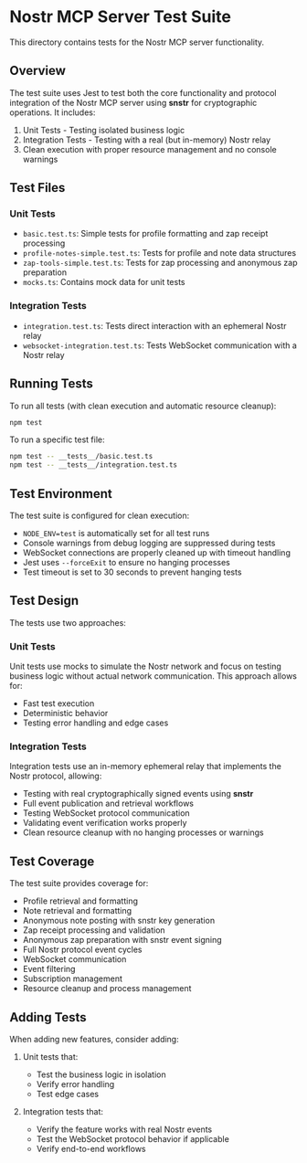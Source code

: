 # Nostr MCP Server Test Suite

This directory contains tests for the Nostr MCP server functionality.

## Overview

The test suite uses Jest to test both the core functionality and protocol integration of the Nostr MCP server using **snstr** for cryptographic operations. It includes:

1. Unit Tests - Testing isolated business logic
2. Integration Tests - Testing with a real (but in-memory) Nostr relay
3. Clean execution with proper resource management and no console warnings

## Test Files

### Unit Tests
- `basic.test.ts`: Simple tests for profile formatting and zap receipt processing
- `profile-notes-simple.test.ts`: Tests for profile and note data structures
- `zap-tools-simple.test.ts`: Tests for zap processing and anonymous zap preparation
- `mocks.ts`: Contains mock data for unit tests

### Integration Tests
- `integration.test.ts`: Tests direct interaction with an ephemeral Nostr relay
- `websocket-integration.test.ts`: Tests WebSocket communication with a Nostr relay

## Running Tests

To run all tests (with clean execution and automatic resource cleanup):

```bash
npm test
```

To run a specific test file:

```bash
npm test -- __tests__/basic.test.ts
npm test -- __tests__/integration.test.ts
```

## Test Environment

The test suite is configured for clean execution:
- `NODE_ENV=test` is automatically set for all test runs
- Console warnings from debug logging are suppressed during tests
- WebSocket connections are properly cleaned up with timeout handling
- Jest uses `--forceExit` to ensure no hanging processes
- Test timeout is set to 30 seconds to prevent hanging tests

## Test Design

The tests use two approaches:

### Unit Tests
Unit tests use mocks to simulate the Nostr network and focus on testing business logic without actual network communication. This approach allows for:
- Fast test execution
- Deterministic behavior
- Testing error handling and edge cases

### Integration Tests
Integration tests use an in-memory ephemeral relay that implements the Nostr protocol, allowing:
- Testing with real cryptographically signed events using **snstr**
- Full event publication and retrieval workflows
- Testing WebSocket protocol communication
- Validating event verification works properly
- Clean resource cleanup with no hanging processes or warnings

## Test Coverage

The test suite provides coverage for:

- Profile retrieval and formatting
- Note retrieval and formatting
- Anonymous note posting with snstr key generation
- Zap receipt processing and validation
- Anonymous zap preparation with snstr event signing
- Full Nostr protocol event cycles
- WebSocket communication
- Event filtering
- Subscription management
- Resource cleanup and process management

## Adding Tests

When adding new features, consider adding:

1. Unit tests that:
   - Test the business logic in isolation
   - Verify error handling
   - Test edge cases

2. Integration tests that:
   - Verify the feature works with real Nostr events
   - Test the WebSocket protocol behavior if applicable
   - Verify end-to-end workflows 